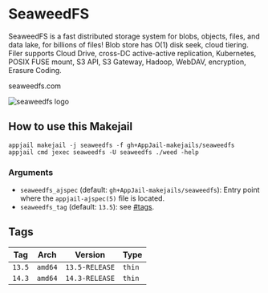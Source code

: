 # SeaweedFS

 SeaweedFS is a fast distributed storage system for blobs, objects, files, and data lake, for billions of files! Blob store has O(1) disk seek, cloud tiering. Filer supports Cloud Drive, cross-DC active-active replication, Kubernetes, POSIX FUSE mount, S3 API, S3 Gateway, Hadoop, WebDAV, encryption, Erasure Coding. 

seaweedfs.com

![seaweedfs logo](https://raw.githubusercontent.com/seaweedfs/seaweedfs/master/note/seaweedfs.png)

## How to use this Makejail

```
appjail makejail -j seaweedfs -f gh+AppJail-makejails/seaweedfs
appjail cmd jexec seaweedfs -U seaweedfs ./weed -help
```

### Arguments

* `seaweedfs_ajspec` (default: `gh+AppJail-makejails/seaweedfs`): Entry point where the `appjail-ajspec(5)` file is located.
* `seaweedfs_tag` (default: `13.5`): see [#tags](#tags).

## Tags

| Tag           | Arch    | Version            | Type   |
| ------------- | --------| ------------------ | ------ |
| `13.5`    | `amd64` | `13.5-RELEASE` | `thin` |
| `14.3`    | `amd64` | `14.3-RELEASE` | `thin` |
